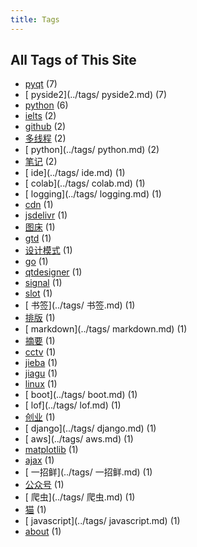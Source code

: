 ```yaml
---
title: Tags
---
```

## All Tags of This Site
* [pyqt](../tags/pyqt.md) (7)
* [ pyside2](../tags/ pyside2.md) (7)
* [python](../tags/python.md) (6)
* [ielts](../tags/ielts.md) (2)
* [github](../tags/github.md) (2)
* [多线程](../tags/多线程.md) (2)
* [ python](../tags/ python.md) (2)
* [笔记](../tags/笔记.md) (2)
* [ ide](../tags/ ide.md) (1)
* [ colab](../tags/ colab.md) (1)
* [ logging](../tags/ logging.md) (1)
* [cdn](../tags/cdn.md) (1)
* [jsdelivr](../tags/jsdelivr.md) (1)
* [图床](../tags/图床.md) (1)
* [gtd](../tags/gtd.md) (1)
* [设计模式](../tags/设计模式.md) (1)
* [go](../tags/go.md) (1)
* [qtdesigner](../tags/qtdesigner.md) (1)
* [signal](../tags/signal.md) (1)
* [slot](../tags/slot.md) (1)
* [ 书签](../tags/ 书签.md) (1)
* [排版](../tags/排版.md) (1)
* [ markdown](../tags/ markdown.md) (1)
* [摘要](../tags/摘要.md) (1)
* [cctv](../tags/cctv.md) (1)
* [jieba](../tags/jieba.md) (1)
* [jiagu](../tags/jiagu.md) (1)
* [linux](../tags/linux.md) (1)
* [ boot](../tags/ boot.md) (1)
* [ lof](../tags/ lof.md) (1)
* [创业](../tags/创业.md) (1)
* [ django](../tags/ django.md) (1)
* [ aws](../tags/ aws.md) (1)
* [matplotlib](../tags/matplotlib.md) (1)
* [ajax](../tags/ajax.md) (1)
* [ 一招鲜](../tags/ 一招鲜.md) (1)
* [公众号](../tags/公众号.md) (1)
* [ 爬虫](../tags/ 爬虫.md) (1)
* [猫](../tags/猫.md) (1)
* [ javascript](../tags/ javascript.md) (1)
* [about](../tags/about.md) (1)